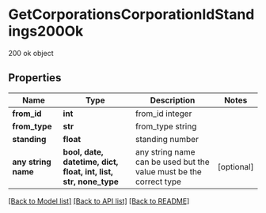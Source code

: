 # GetCorporationsCorporationIdStandings200Ok

200 ok object

## Properties
Name | Type | Description | Notes
------------ | ------------- | ------------- | -------------
**from_id** | **int** | from_id integer | 
**from_type** | **str** | from_type string | 
**standing** | **float** | standing number | 
**any string name** | **bool, date, datetime, dict, float, int, list, str, none_type** | any string name can be used but the value must be the correct type | [optional]

[[Back to Model list]](../README.md#documentation-for-models) [[Back to API list]](../README.md#documentation-for-api-endpoints) [[Back to README]](../README.md)


